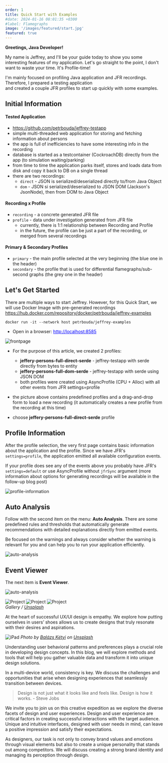 ```yaml
---
order: 1
title: Quick Start with Examples
#date: 2024-01-16 08:01:35 +0300
#label: Flamegraphs
image: '/images/featured/start.jpg'
featured: true
---
```

**Greetings, Java Developer!**

My name is Jeffrey, and I'll be your guide today to show you some interesting features of my application. 
Let's go straight to the point, I don't want to waste your time. It's Profile-time!

I'm mainly focused on profiling Java application and JFR recordings. Therefore, I prepared a testing application  
and created a couple JFR profiles to start up quickly with some examples.

## Initial Information

#### Tested Application

- <a href="https://github.com/petrbouda/jeffrey-testapp" style="color: blue">https://github.com/petrbouda/jeffrey-testapp</a>
- simple multi-threaded web application for storing and fetching information about persons 
- the app is full of inefficiencies to have some interesting info in the recording
- database is started as a testcontainer (CockroachDB) directly from the app (to simulation waiting/parking)
- from time to time the application parks itself, stores and loads data from disk and copy it back to DB on a single thread
- there are two recordings:
  - `direct` - JSON is serialized/deserialized directly to/from Java Object
  - `dom` - JSON si serialized/deserialized to JSON DOM (Jackson's JsonNode), then from DOM to Java Object

#### Recording x Profile

- `recording` - a concrete generated JFR file
- `profile` - data under investigation generated from JFR file
  - currently, there is 1:1 relationship between Recording and Profile 
  - in the future, the profile can be just a part of the recording, or merged from several recordings 

#### Primary & Secondary Profiles 

- `primary` - the main profile selected at the very beginning (the blue one in the header)
- `secondary` - the profile that is used for differential flamegraphs/sub-second graphs (the grey one in the header)

## Let's Get Started

There are multiple ways to start Jeffrey. However, for this Quick Start, we will use Docker Image with pre-generated 
recordings <a href="https://hub.docker.com/repository/docker/petrbouda/jeffrey-examples" style="color: blue">https://hub.docker.com/repository/docker/petrbouda/jeffrey-examples</a>

```
docker run -it --network host petrbouda/jeffrey-examples
```

- Open in a browser: <a href="http://localhost:8585" style="color: blue">http://localhost:8585</a>

![frontpage](/images/blog/start/frontpage.png)

- For the purpose of this article, we created 2 profiles:
  - **jeffery-persons-full-direct-serde** - jeffrey-testapp with serde directly from bytes to entity
  - **jeffery-persons-full-dom-serde** - jeffrey-testapp with serde using JSON DOM
  - both profiles were created using AsyncProfile (CPU + Alloc) with all other events from JFR settings=profile

- the picture above contains predefined profiles and a drag-and-drop form to load a new recording (it automatically creates a new profile from the recording at this time)
- choose **jeffery-persons-full-direct-serde** profile 

## Profile Information

After the profile selection, the very first page contains basic information about the application and the profile.
Since we have JFR's `settings=profile`, the application emitted all available configuration events.

If your profile does see any of the events above you probably have JFR's `settings=default` or use AsyncProfile without `jfrSync` argument (more information about options for generating recordings will be available in the follow-up blog post)

![profile-information](/images/blog/start/profile-info.png)

## Auto Analysis

Follow with the second item on the menu: **Auto Analysis**. There are some predefined rules and thresholds
that automatically generate recommendations with detailed explanations directly from emitted events.

Be focused on the warnings and always consider whether the warning is relevant for you and can help you to run your application efficiently.

![auto-analysis](/images/blog/start/auto-analysis.png)

## Event Viewer

The next item is **Event Viewer**.

![auto-analysis](/images/blog/start/event-viewer.png)


<div class="gallery-box">
  <div class="gallery">
    <img src="/images/project-example-2.jpg" loading="lazy" alt="Project">
    <img src="/images/project-example-3.jpg" loading="lazy" alt="Project">
    <img src="/images/project-example-4.jpg" loading="lazy" alt="Project">
  </div>
  <em>Gallery / <a href="https://unsplash.com/" target="_blank">Unsplash</a></em>
</div>

At the heart of successful UX/UI design is empathy. We explore how putting ourselves in users’ shoes allows us to create designs that truly resonate with their desires and aspirations.

![iPad](/images/project-example-1.jpg)
*Photo by [Balázs Kétyi](https://unsplash.com/@balazsketyi) on [Unsplash](https://unsplash.com/)*

Understanding user behavioral patterns and preferences plays a crucial role in developing design concepts. In this blog, we will explore methods and tools that will help you gather valuable data and transform it into unique design solutions.

In a multi-device world, consistency is key. We discuss the challenges and opportunities that arise when designing experiences that seamlessly transition between devices.

> Design is not just what it looks like and feels like. Design is how it works. - Steve Jobs

We invite you to join us on this creative expedition as we explore the diverse facets of design and user experiences. Design and user experience are critical factors in creating successful interactions with the target audience. Unique and intuitive interfaces, designed with user needs in mind, can leave a positive impression and satisfy their expectations.

As designers, our task is not only to convey brand values and emotions through visual elements but also to create a unique personality that stands out among competitors. We will discuss creating a strong brand identity and managing its perception through design.

